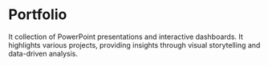 # Portfolio
It collection of PowerPoint presentations and interactive dashboards. It highlights various projects, providing insights through visual storytelling and data-driven analysis.
